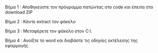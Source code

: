 Βήμα 1 : Αποθηκεύστε τον πρόγραμμα πατώντας στο code και έπειτα στο download ZIP

Βήμα 2 : Κάντε extract τον φάκελο 
 
Βήμα 3 : Μεταφέρετε τον φάκελο στον C:\
 
Βήμα 4 : Ανοίξτε το word και διαβάστε τις οδηγίες εκτέλεσης της εφαρμογής
